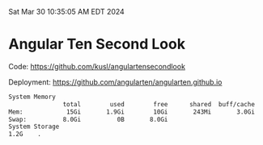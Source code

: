 Sat Mar 30 10:35:05 AM EDT 2024

# Angular Ten Second Look

Code: https://github.com/kusl/angulartensecondlook

Deployment: https://github.com/angularten/angularten.github.io

```bash
System Memory
               total        used        free      shared  buff/cache   available
Mem:            15Gi       1.9Gi        10Gi       243Mi       3.0Gi        13Gi
Swap:          8.0Gi          0B       8.0Gi
System Storage
1.2G	.
